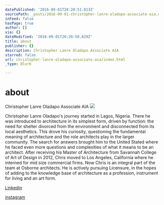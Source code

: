 ```yaml
---
datePublished: '2016-09-01T20:20:51.813Z'
sourcePath: _posts/2016-09-01-christopher-lanre-oladapo-associate-aia.md
inFeed: false
hasPage: true
author: []
via: {}
dateModified: '2016-09-01T20:20:50.829Z'
title: about
publisher: {}
description: Christopher Lanre Oladapo Associate AIA
starred: false
url: christopher-lanre-oladapo-associate-aia/index.html
_type: Blurb

---
```

# about

Christopher Lanre Oladapo Associate AIA
![](https://the-grid-user-content.s3-us-west-2.amazonaws.com/0e556cb9-6888-47d4-9824-6a038ad73985.jpg)

Christopher Lanre Oladapo's journey started in Lagos, Nigeria. There he was introduced to architecture in its simplest form, driven by function: the need for shelter divorced from the environment and disconnected from its local aesthetics. This drove his curiosity, questioning the fundamental meaning of architecture and the role architects play in the larger community. The search for answers brought him to the United Stated where he faced even more questions and complexities of what it means to be an architect. After receiving his Master of Architecture from Savannah College of Art of Design in 2012, Chris moved to Los Angeles, California where he interned for mid size commercial firms. Now Chris is an integral part of the team at Osborne architects. He is actively pursuing Licensure, in the hopes of adding to the knowledge base of architecture as a profession, instrument for living and an art form.

[Linkedin][0]

[instagram][1]

[0]: https://www.linkedin.com/in/clola "Linkedin"
[1]: https://www.instagram.com/kolewaju/ "instagram"